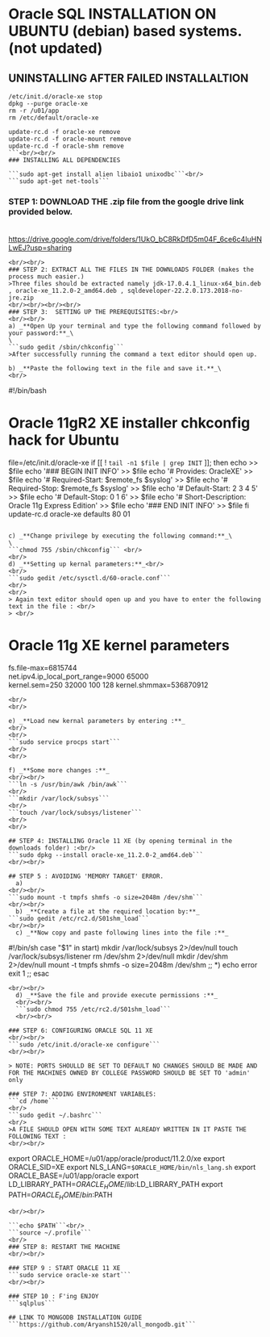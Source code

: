 # Oracle SQL INSTALLATION ON UBUNTU (debian) based systems.(not updated)

## UNINSTALLING AFTER FAILED INSTALLALTION
```
/etc/init.d/oracle-xe stop
dpkg --purge oracle-xe
rm -r /u01/app
rm /etc/default/oracle-xe

update-rc.d -f oracle-xe remove
update-rc.d -f oracle-mount remove
update-rc.d -f oracle-shm remove
```<br/><br/>
### INSTALLING ALL DEPENDENCIES

```sudo apt-get install alien libaio1 unixodbc```<br/>
```sudo apt-get net-tools```
```

### STEP 1: DOWNLOAD THE .zip file from the google drive link provided below.<br/><br/>

https://drive.google.com/drive/folders/1UkO_bC8RkDfD5m04F_6ce6c4IuHNLwEJ?usp=sharing
```
<br/><br/>
### STEP 2: EXTRACT ALL THE FILES IN THE DOWNLOADS FOLDER (makes the process much easier.)
>Three files should be extracted namely jdk-17.0.4.1_linux-x64_bin.deb , oracle-xe_11.2.0-2_amd64.deb , sqldeveloper-22.2.0.173.2018-no-jre.zip
<br/><br/><br/><br/>
### STEP 3:  SETTING UP THE PREREQUISITES:<br/>
<br/><br/>
a) _**Open Up your terminal and type the following command followed by your password:**_\
\
```sudo gedit /sbin/chkconfig```
>After successfully running the command a text editor should open up.

b) _**Paste the following text in the file and save it.**_\
<br/>
```
#!/bin/bash
# Oracle 11gR2 XE installer chkconfig hack for Ubuntu
file=/etc/init.d/oracle-xe
if [[ ! `tail -n1 $file | grep INIT` ]]; then
echo >> $file
echo '### BEGIN INIT INFO' >> $file
echo '# Provides: OracleXE' >> $file
echo '# Required-Start: $remote_fs $syslog' >> $file
echo '# Required-Stop: $remote_fs $syslog' >> $file
echo '# Default-Start: 2 3 4 5' >> $file
echo '# Default-Stop: 0 1 6' >> $file
echo '# Short-Description: Oracle 11g Express Edition' >> $file
echo '### END INIT INFO' >> $file
fi
update-rc.d oracle-xe defaults 80 01
```

c) _**Change privilege by executing the following command:**_\
\
```chmod 755 /sbin/chkconfig``` <br/>
<br/>
d) _**Setting up kernal parameters:**_<br/> 
<br/>
```sudo gedit /etc/sysctl.d/60-oracle.conf```
<br/>
<br/>
> Again text editor should open up and you have to enter the following text in the file : <br/>
> <br/>
```
# Oracle 11g XE kernel parameters  
fs.file-max=6815744  
net.ipv4.ip_local_port_range=9000 65000  
kernel.sem=250 32000 100 128 
kernel.shmmax=536870912 
```
<br/>
<br/>

e) _**Load new kernal parameters by entering :**_
<br/>
<br/>
```sudo service procps start```
<br/>
<br/>

f) _**Some more changes :**_
<br/><br/>
```ln -s /usr/bin/awk /bin/awk```
<br/>
```mkdir /var/lock/subsys```
<br/>
```touch /var/lock/subsys/listener```
<br/>
<br/>

## STEP 4: INSTALLING Oracle 11 XE (by opening terminal in the downloads folder) :<br/>
```sudo dpkg --install oracle-xe_11.2.0-2_amd64.deb```
<br/><br/>

## STEP 5 : AVOIDING 'MEMORY TARGET' ERROR.
  a)
<br/><br/>
```sudo mount -t tmpfs shmfs -o size=2048m /dev/shm```
<br/><br/>
  b) _**Create a file at the required location by:**_
```sudo gedit /etc/rc2.d/S01shm_load```
<br/><br/>
  c) _**Now copy and paste following lines into the file :**_
 ```
  #!/bin/sh
case "$1" in
start) mkdir /var/lock/subsys 2>/dev/null
       touch /var/lock/subsys/listener
       rm /dev/shm 2>/dev/null
       mkdir /dev/shm 2>/dev/null
       mount -t tmpfs shmfs -o size=2048m /dev/shm ;;
*) echo error
   exit 1 ;;
esac 
```
<br/><br/>
  d) _**Save the file and provide execute permissions :**_
  <br/><br/>
  ```sudo chmod 755 /etc/rc2.d/S01shm_load```
  <br/><br/>
  
### STEP 6: CONFIGURING ORACLE SQL 11 XE
<br/><br/>
```sudo /etc/init.d/oracle-xe configure```
<br/><br/>

> NOTE: PORTS SHOULLD BE SET TO DEFAULT NO CHANGES SHOULD BE MADE AND FOR THE MACHINES OWNED BY COLLEGE PASSWORD SHOULD BE SET TO 'admin' only

### STEP 7: ADDING ENVIRONMENT VARIABLES:
```cd /home```
<br/>
```sudo gedit ~/.bashrc```
<br/>
>A FILE SHOULD OPEN WITH SOME TEXT ALREADY WRITTEN IN IT PASTE THE FOLLOWING TEXT :
<br/><br/>
```
export ORACLE_HOME=/u01/app/oracle/product/11.2.0/xe
export ORACLE_SID=XE
export NLS_LANG=`$ORACLE_HOME/bin/nls_lang.sh`
export ORACLE_BASE=/u01/app/oracle
export LD_LIBRARY_PATH=$ORACLE_HOME/lib:$LD_LIBRARY_PATH
export PATH=$ORACLE_HOME/bin:$PATH
```
<br/><br/>

```echo $PATH```<br/>
```source ~/.profile```
<br/>
### STEP 8: RESTART THE MACHINE
<br/><br/>

### STEP 9 : START ORACLE 11 XE
```sudo service oracle-xe start```
<br/><br/>

### STEP 10 : F'ing ENJOY
```sqlplus```

## LINK TO MONGODB INSTALLATION GUIDE
```https://github.com/Aryansh1520/all_mongodb.git```




